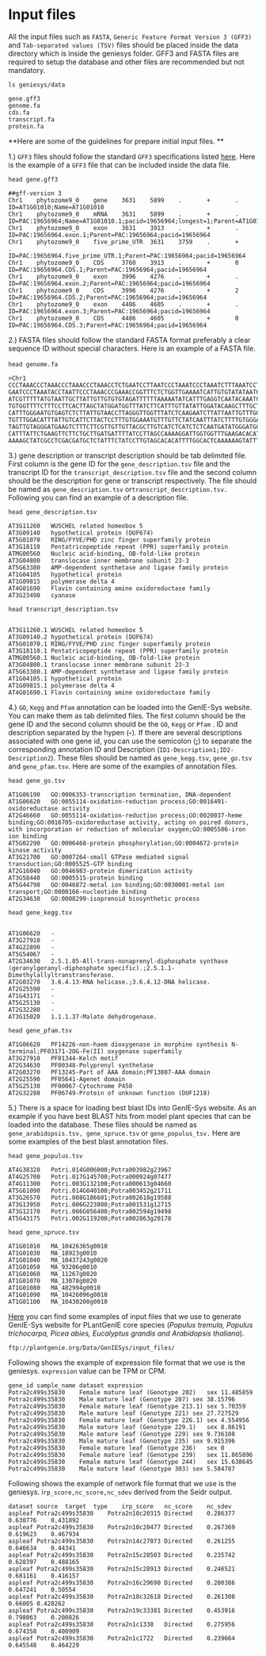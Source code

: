 # Input files

All the input files such as `FASTA`, `Generic Feature Format Version 3 (GFF3) `and `Tab-separated values (TSV)` files should be placed inside the data directory which is inside the geniesys folder. GFF3 and FASTA files are required to setup the database and other files are recommended but not mandatory.

`ls geniesys/data`

```
gene.gff3
genome.fa
cds.fa
transcript.fa
protein.fa
```

**Here are some of the guidelines for prepare initial input files. **

1.) `GFF3` files should follow the standard `GFF3` specifications listed [here](https://github.com/The-Sequence-Ontology/Specifications/blob/master/gff3.md). Here is the example of a `GFF3` file that can be included inside the data file.

`head gene.gff3`

```
##gff-version 3
Chr1    phytozome9_0    gene    3631    5899    .       +       .       ID=AT1G01010;Name=AT1G01010
Chr1    phytozome9_0    mRNA    3631    5899    .       +       .       ID=PAC:19656964;Name=AT1G01010.1;pacid=19656964;longest=1;Parent=AT1G01010
Chr1    phytozome9_0    exon    3631    3913    .       +       .       ID=PAC:19656964.exon.1;Parent=PAC:19656964;pacid=19656964
Chr1    phytozome9_0    five_prime_UTR  3631    3759    .       +       .       ID=PAC:19656964.five_prime_UTR.1;Parent=PAC:19656964;pacid=19656964
Chr1    phytozome9_0    CDS     3760    3913    .       +       0       ID=PAC:19656964.CDS.1;Parent=PAC:19656964;pacid=19656964
Chr1    phytozome9_0    exon    3996    4276    .       +       .       ID=PAC:19656964.exon.2;Parent=PAC:19656964;pacid=19656964
Chr1    phytozome9_0    CDS     3996    4276    .       +       2       ID=PAC:19656964.CDS.2;Parent=PAC:19656964;pacid=19656964
Chr1    phytozome9_0    exon    4486    4605    .       +       .       ID=PAC:19656964.exon.3;Parent=PAC:19656964;pacid=19656964
Chr1    phytozome9_0    CDS     4486    4605    .       +       0       ID=PAC:19656964.CDS.3;Parent=PAC:19656964;pacid=19656964
```

2.) FASTA files should follow the standard FASTA format preferably a clear sequence ID without special characters. Here is an example of a FASTA file.\
\
`head genome.fa`

```
>Chr1 
CCCTAAACCCTAAACCCTAAACCCTAAACCTCTGAATCCTTAATCCCTAAATCCCTAAATCTTTAAATCCTACATCCAT
GAATCCCTAAATACCTAATTCCCTAAACCCGAAACCGGTTTCTCTGGTTGAAAATCATTGTGTATATAATGATAATTTT
ATCGTTTTTATGTAATTGCTTATTGTTGTGTGTAGATTTTTTAAAAATATCATTTGAGGTCAATACAAATCCTATTTCT
TGTGGTTTTCTTTCCTTCACTTAGCTATGGATGGTTTATCTTCATTTGTTATATTGGATACAAGCTTTGCTACGATCTA
CATTTGGGAATGTGAGTCTCTTATTGTAACCTTAGGGTTGGTTTATCTCAAGAATCTTATTAATTGTTTGGACTGTTTA
TGTTTGGACATTTATTGTCATTCTTACTCCTTTGTGGAAATGTTTGTTCTATCAATTTATCTTTTGTGGGAAAATTATT
TAGTTGTAGGGATGAAGTCTTTCTTCGTTGTTGTTACGCTTGTCATCTCATCTCTCAATGATATGGGATGGTCCTTTAG
CATTTATTCTGAAGTTCTTCTGCTTGATGATTTTATCCTTAGCCAAAAGGATTGGTGGTTTGAAGACACATCATATCAA
AAAAGCTATCGCCTCGACGATGCTCTATTTCTATCCTTGTAGCACACATTTTGGCACTCAAAAAAGTATTTTTAGATGT
```

3.) gene description or transcript description should be tab delimited file. First column is the gene ID for the `gene_description.tsv`  file and the transcript ID for the `transcript_description.tsv` file and the second column should be the description for gene or transcript respectively. The file should be named as `gene_description.tsv` or`transcript_description.tsv.` Following you can find an example of a description file.

`head gene_description.tsv`

```
AT3G11260	WUSCHEL related homeobox 5
AT3G09140	hypothetical protein (DUF674)
AT5G01070	RING/FYVE/PHD zinc finger superfamily protein
AT3G18110	Pentatricopeptide repeat (PPR) superfamily protein
ATMG00560	Nucleic acid-binding, OB-fold-like protein
AT3G04800	translocase inner membrane subunit 23-3
AT5G63380	AMP-dependent synthetase and ligase family protein
AT1G04105	hypothetical protein
AT1G09815	polymerase delta 4
AT4G01690	Flavin containing amine oxidoreductase family
AT3G23490	cyanase
```

`head transcript_description.tsv`

```

AT3G11260.1	WUSCHEL related homeobox 5
AT3G09140.2	hypothetical protein (DUF674)
AT5G01070.1	RING/FYVE/PHD zinc finger superfamily protein
AT3G18110.1	Pentatricopeptide repeat (PPR) superfamily protein
ATMG00560.1	Nucleic acid-binding, OB-fold-like protein
AT3G04800.1	translocase inner membrane subunit 23-3
AT5G63380.1	AMP-dependent synthetase and ligase family protein
AT1G04105.1	hypothetical protein
AT1G09815.1	polymerase delta 4
AT4G01690.1	Flavin containing amine oxidoreductase family
```

4.) `GO`, `Kegg` and `Pfam` annotation can be loaded into the GenIE-Sys website. You can make them as tab delimited files. The first column should be the gene ID and the second column should be the `GO`, `Kegg` or `Pfam` . ID and description separated by the hypen (**-**). If there are several descriptions associated with one gene id, you can use the semicolon (**;**) to separate the corresponding annotation ID and Description (`ID1-Description1;ID2-Description2`). These files should be named as `gene_kegg.tsv`, `gene_go.tsv` and `gene_pfam.tsv`. Here are some of the examples of annotation files.

`head gene_go.tsv`

```
AT1G06190	GO:0006353-transcription termination, DNA-dependent
AT1G06620	GO:0055114-oxidation-reduction process;GO:0016491-oxidoreductase activity
AT2G46660	GO:0055114-oxidation-reduction process;GO:0020037-heme binding;GO:0016705-oxidoreductase activity, acting on paired donors, with incorporation or reduction of molecular oxygen;GO:0005506-iron ion binding
AT5G02290	GO:0006468-protein phosphorylation;GO:0004672-protein kinase activity
AT3G21700	GO:0007264-small GTPase mediated signal transduction;GO:0005525-GTP binding
AT2G16040	GO:0046983-protein dimerization activity
AT3G58440	GO:0005515-protein binding
AT5G44790	GO:0046872-metal ion binding;GO:0030001-metal ion transport;GO:0000166-nucleotide binding
AT2G34630	GO:0008299-isoprenoid biosynthetic process
```

`head gene_kegg.tsv`

```

AT1G06620	-
AT3G27910	-
AT4G22890	-
AT5G54067	-
AT2G34630	2.5.1.85-All-trans-nonaprenyl-diphosphate synthase (geranylgeranyl-diphosphate specific).;2.5.1.1-Dimethylallyltranstransferase.
AT2G03270	3.6.4.13-RNA helicase.;3.6.4.12-DNA helicase.
AT2G25590	-
AT1G43171	-
AT5G25130	-
AT2G32280	-
AT3G15020	1.1.1.37-Malate dehydrogenase.
```

`head gene_pfam.tsv`

```
AT1G06620	PF14226-non-haem dioxygenase in morphine synthesis N-terminal;PF03171-2OG-Fe(II) oxygenase superfamily
AT3G27910	PF01344-Kelch motif
AT2G34630	PF00348-Polyprenyl synthetase
AT2G03270	PF13245-Part of AAA domain;PF13087-AAA domain
AT2G25590	PF05641-Agenet domain
AT5G25130	PF00067-Cytochrome P450
AT2G32280	PF06749-Protein of unknown function (DUF1218)
```

5.) There is a space for loading best blast IDs into GenIE-Sys website. As an example if you have best BLAST hits from model plant species that can be loaded into the database. These files should be named as `gene_arabidopsis.tsv, gene_spruce.tsv` or `gene_populus_tsv.` Here are some examples of the best blast annotation files.

`head gene_populus.tsv`

```
AT4G38320	Potri.014G006000;Potra003982g23967
AT4G25700	Potri.017G145700;Potra000924g07477
AT4G11300	Potri.003G132100;Potra000613g04660
AT5G61090	Potri.014G040100;Potra003452g21711
AT3G26570	Potri.008G186601;Potra002618g19588
AT3G13950	Potri.006G223800;Potra001531g12715
AT3G12170	Potri.006G056400;Potra002594g19498
AT5G43175	Potri.002G119200;Potra002863g20178
```

`head gene_spruce.tsv`

```
AT1G01010	MA_10426365g0010
AT1G01030	MA_18923g0010
AT1G01040	MA_10437243g0020
AT1G01050	MA_93206g0010
AT1G01060	MA_11267g0020
AT1G01070	MA_13078g0020
AT1G01080	MA_482994g0010
AT1G01090	MA_10426096g0010
AT1G01100	MA_10430200g0010
```

[Here](ftp://plantgenie.org/Data/GenIESys/input_files/) you can find some examples of input files that we use to generate GenIE-Sys website for PLantGenIE core species (_Populus tremula, Populus trichocarpa, Picea abies, Eucalyptus grandis and Arabidopsis thaliana_).

```
ftp://plantgenie.org/Data/GenIESys/input_files/
```

Following shows the example of expression file format that we use is the geniesys. `expression` value can be TPM or CPM.

```
gene_id	sample_name	dataset	expression
Potra2c499s35830	Female mature leaf (Genotype 202)	sex	11.485859
Potra2c499s35830	Male mature leaf (Genotype 207)	sex	38.15796
Potra2c499s35830	Female mature leaf (Genotype 213.1)	sex	5.70359
Potra2c499s35830	Male mature leaf (Genotype 221)	sex	27.727529
Potra2c499s35830	Female mature leaf (Genotype 226.1)	sex	4.554956
Potra2c499s35830	Male mature leaf (Genotype 229.1)	sex	8.86191
Potra2c499s35830	Male mature leaf (Genotype 229)	sex	9.736108
Potra2c499s35830	Male mature leaf (Genotype 235)	sex	9.915396
Potra2c499s35830	Female mature leaf (Genotype 236)	sex	0
Potra2c499s35830	Female mature leaf (Genotype 239)	sex	11.865896
Potra2c499s35830	Female mature leaf (Genotype 244)	sex	15.638645
Potra2c499s35830	Male mature leaf (Genotype 303)	sex	5.584787
```

Following shows the example of network file format that we use is the geniesys. i`rp_score,nc_score,nc_sdev` derived from the Seidr output.

```
dataset	source	target	type	irp_score	nc_score	nc_sdev
aspleaf	Potra2c499s35830	Potra2n10c20315	Directed	0.286377	0.638776	0.431892
aspleaf	Potra2c499s35830	Potra2n10c20477	Directed	0.267369	0.619623	0.467934
aspleaf	Potra2c499s35830	Potra2n14c27073	Directed	0.261255	0.646634	0.44341
aspleaf	Potra2c499s35830	Potra2n15c28503	Directed	0.235742	0.628397	0.488165
aspleaf	Potra2c499s35830	Potra2n15c28913	Directed	0.246521	0.681161	0.416157
aspleaf	Potra2c499s35830	Potra2n16c29690	Directed	0.200386	0.647241	0.50554
aspleaf	Potra2c499s35830	Potra2n18c32618	Directed	0.261308	0.66005	0.428262
aspleaf	Potra2c499s35830	Potra2n19c33381	Directed	0.453916	0.798063	0.200826
aspleaf	Potra2c499s35830	Potra2n1c1338	Directed	0.275956	0.674358	0.400909
aspleaf	Potra2c499s35830	Potra2n1c1722	Directed	0.239664	0.645548	0.464229
```
